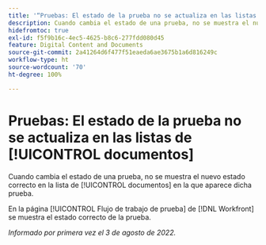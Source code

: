 ```yaml
---
title: '“Pruebas: El estado de la prueba no se actualiza en las listas de documentos”'
description: Cuando cambia el estado de una prueba, no se muestra el nuevo estado correcto en la lista de documentos en la que aparece dicha prueba.
hidefromtoc: true
exl-id: f5f9b16c-4ec5-4625-b8c6-277fdd080d45
feature: Digital Content and Documents
source-git-commit: 2a41264d6f477f51eaeda6ae3675b1a6d816249c
workflow-type: ht
source-wordcount: '70'
ht-degree: 100%

---
```


# Pruebas: El estado de la prueba no se actualiza en las listas de [!UICONTROL documentos]

<!--Won't fix tab, article live by request-->

Cuando cambia el estado de una prueba, no se muestra el nuevo estado correcto en la lista de [!UICONTROL documentos] en la que aparece dicha prueba.

En la página [!UICONTROL Flujo de trabajo de prueba] de [!DNL Workfront] se muestra el estado correcto de la prueba.

_Informado por primera vez el 3 de agosto de 2022._
